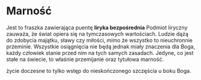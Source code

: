 
# Marność

Jest to fraszka zawierająca puentę
**liryka bezpośrednia**
Pod­miot li­rycz­ny za­uwa­ża, że świat opie­ra się na tym­cza­so­wych war­to­ściach. Lu­dzie dążą do zdo­by­cia ma­jąt­ku, sła­wy czy mi­ło­ści, mimo że wszyst­ko to nie­uchron­nie prze­mi­nie. Wszyst­kie osią­gnię­cia nie będą jed­nak mia­ły zna­cze­nia dla Boga, każ­dy czło­wiek sta­nie przed nim na tych sa­mych za­sa­dach. Je­dy­ne, co jest sta­łe na świe­cie, to wła­śnie prze­mi­ja­nie oraz ty­tu­ło­wa mar­ność. 

ży­cie do­cze­sne to tyl­ko wstęp do nie­skoń­czo­ne­go szczę­ścia u boku Boga.  